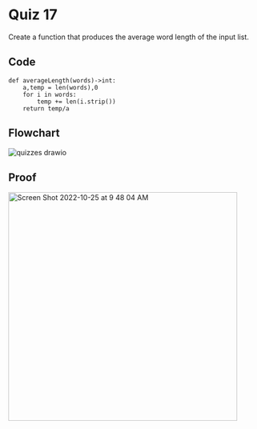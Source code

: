 # Quiz 17
Create a function that produces the average word length of the input list.

## Code
```
def averageLength(words)->int:
    a,temp = len(words),0 
    for i in words:
        temp += len(i.strip())
    return temp/a
```

## Flowchart

![quizzes drawio](https://user-images.githubusercontent.com/113817801/197657026-c47c4583-fba4-4c2a-b406-cafdc2b1e56f.png)


## Proof
<img width="457" alt="Screen Shot 2022-10-25 at 9 48 04 AM" src="https://user-images.githubusercontent.com/113817801/197656728-f3551241-d820-44f7-b241-ffbae8a7765a.png">
